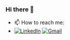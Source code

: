 ### Hi there 👋

<!--
**gcordeiroc/gcordeiroc** is a ✨ _special_ ✨ repository because its `README.md` (this file) appears on your GitHub profile.

Here are some ideas to get you started:

- 🔭 I’m currently working on ...
- 🌱 I’m currently learning ...
- 👯 I’m looking to collaborate on ...
- 🤔 I’m looking for help with ...
- 💬 Ask me about ...
 ...
- 😄 Pronouns: ...
- ⚡ Fun fact: ...
-->

- 📫 How to reach me:
- [![LinkedIn](https://img.shields.io/badge/linkedin-%230077B5.svg?style=for-the-badge&logo=linkedin&logoColor=white)](https://www.linkedin.com/in/gabriel-cordeiro-cunha/) [![Gmail](https://img.shields.io/badge/Gmail-D14836?style=for-the-badge&logo=gmail&logoColor=white)](mailto:gabriel.cordeiroc03@gmail.com)
